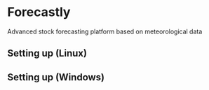 
# Forecastly
Advanced stock forecasting platform based on meteorological data

## Setting up (Linux)

## Setting up (Windows)
